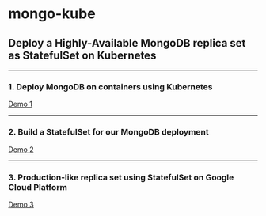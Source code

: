 # mongo-kube

## Deploy a Highly-Available MongoDB replica set as StatefulSet on Kubernetes


------------ 	

### 1. Deploy MongoDB on containers using Kubernetes

[Demo 1](https://github.com/sisteming/mongo-kube/tree/master/demo1)

------ 

### 2. Build a StatefulSet for our MongoDB deployment

[Demo 2](https://github.com/sisteming/mongo-kube/tree/master/demo2)

------ 

### 3. Production-like replica set using StatefulSet on Google Cloud Platform

[Demo 3](https://github.com/sisteming/mongo-kube/tree/master/demo3)


 

